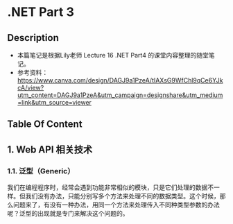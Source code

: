 # .NET Part 3

## Description

- 本篇笔记是根据Lily老师 Lecture 16 .NET Part4 的课堂内容整理的随堂笔记。
- 参考资料：https://www.canva.com/design/DAGJ9a1PzeA/tIAXsG9WfChl9qCe6YJkcA/view?utm_content=DAGJ9a1PzeA&utm_campaign=designshare&utm_medium=link&utm_source=viewer

## Table Of Content

## 1. Web API 相关技术

### 1.1. 泛型（Generic）

我们在编程程序时，经常会遇到功能非常相似的模块，只是它们处理的数据不一样。但我们没有办法，只能分别写多个方法来处理不同的数据类型。这个时候，那么问题来了，有没有一种办法，用同一个方法来处理传入不同种类型参数的办法呢？泛型的出现就是专门来解决这个问题的。